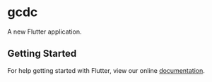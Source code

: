 # gcdc

A new Flutter application.

## Getting Started

For help getting started with Flutter, view our online
[documentation](https://flutter.io/).
